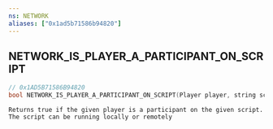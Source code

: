 ```yaml
---
ns: NETWORK
aliases: ["0x1ad5b71586b94820"]
---
```

## NETWORK_IS_PLAYER_A_PARTICIPANT_ON_SCRIPT

```c
// 0x1AD5B71586B94820
bool NETWORK_IS_PLAYER_A_PARTICIPANT_ON_SCRIPT(Player player, string scriptName, int instanceId);
```

```
Returns true if the given player is a participant on the given script. The script can be running locally or remotely
```
